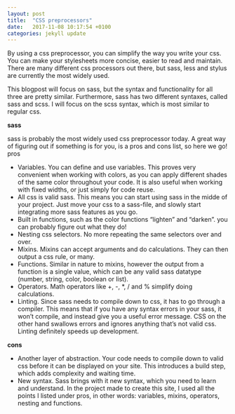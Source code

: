 ```yaml
---
layout: post
title:  "CSS preprocessors"
date:   2017-11-08 10:17:54 +0100
categories: jekyll update
---
```

By using a css preprocessor, you can simplify the way you write your css. You can make your stylesheets more concise, easier to read and maintain. There are many different css processors out there, but sass, less and stylus are currently the most widely used. 

This blogpost will focus on sass, but the syntax and functionality for all three are pretty similar. Furthermore, sass has two different syntaxes, called sass and scss. I will focus on the scss syntax, which is most similar to regular css.

**sass**

sass is probably the most widely used css preprocessor today. A great way of figuring out if something is for you, is a pros and cons list, so here we go!
pros
* Variables. You can define and use variables. This proves very convenient when working with colors, as you can apply different shades of the same color throughout your code. It is also useful when working with fixed widths, or just simply for code reuse.
* All css is valid sass. This means you can start using sass in the midde of your project. Just move your css to a sass-file, and slowly start integrating more sass features as you go.
* Built in functions, such as the color functions “lighten” and “darken”. you can probably figure out what they do!
* Nesting css selectors. No more repeating the same selectors over and over.
* Mixins. Mixins can accept arguments and do calculations. They can then output a css rule, or many.
* Functions. Similar in nature to mixins, however the output from a function is a single value, which can be any valid sass datatype (number, string, color, boolean or list).
* Operators. Math operators like +, -, *, / and % simplify doing calculations.
* Linting. Since sass needs to compile down to css, it has to go through a compiler. This means that if you have any syntax errors in your sass, it won’t compile, and instead give you a useful error message. CSS on the other hand swallows errors and ignores anything that’s not valid css. Linting definitely speeds up development.

**cons**

* Another layer of abstraction. Your code needs to compile down to valid css before it can be displayed on your site. This introduces a build step, which adds complexity and waiting time.
* New syntax. Sass brings with it new syntax, which you need to learn and understand.
In the project made to create this site, I used all the points I listed under pros, in other words: variables, mixins, operators, nesting and functions.


